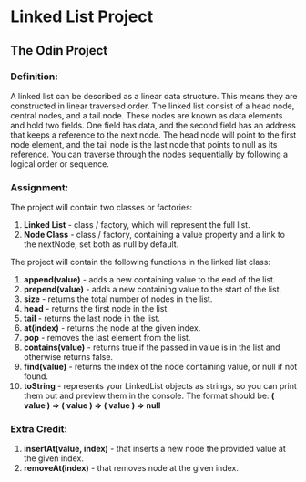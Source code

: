 # Linked List Project
## The Odin Project

### Definition:
A linked list can be described as a linear data structure. This means they are constructed in linear traversed order.
The linked list consist of a head node, central nodes, and a tail node. These nodes are known as data elements and hold 
two fields. One field has data, and the second field has an address that keeps a reference to the next node. The head
node will point to the first node element, and the tail node is the last node that points to null as its reference. 
You can traverse through the nodes sequentially by following a logical order or sequence. 

### Assignment:
The project will contain two classes or factories:
1. <b>Linked List</b> - class / factory, which will represent the full list.
2. <b>Node Class</b> - class / factory, containing a value property and a link to the 
nextNode, set both as null by default. 

The project will contain the following functions in the linked list class:
1. <b>append(value)</b> - adds a new containing value to the end of the list.
2. <b>prepend(value)</b> - adds a new containing value to the start of the list. 
3. <b>size</b> - returns the total number of nodes in the list.
4. <b>head</b> - returns the first node in the list.
5. <b>tail</b> - returns the last node in the list.
6. <b>at(index)</b> - returns the node at the given index.
7. <b>pop</b> - removes the last element from the list.
8. <b>contains(value)</b> - returns true if the passed in value is in the list and
otherwise returns false.
9. <b>find(value)</b> - returns the index of the node containing value, or null if not
found.
10. <b>toString</b> - represents your LinkedList objects as strings, so you can print
them out and preview them in the console. The format should be: 
<b>( value ) => ( value ) => ( value ) => null</b>

### Extra Credit:
1. <b>insertAt(value, index)</b> - that inserts a new node the provided value
at the given index.
2. <b>removeAt(index)</b> - that removes node at the given index. 

